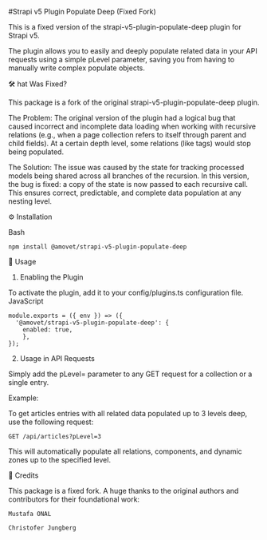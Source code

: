 #Strapi v5 Plugin Populate Deep (Fixed Fork)

This is a fixed version of the strapi-v5-plugin-populate-deep plugin for Strapi v5.

The plugin allows you to easily and deeply populate related data in your API requests using a simple pLevel parameter, saving you from having to manually write complex populate objects.

🛠️ hat Was Fixed?

This package is a fork of the original strapi-v5-plugin-populate-deep plugin.

The Problem:
The original version of the plugin had a logical bug that caused incorrect and incomplete data loading when working with recursive relations (e.g., when a page collection refers to itself through parent and child fields). At a certain depth level, some relations (like tags) would stop being populated.

The Solution:
The issue was caused by the state for tracking processed models being shared across all branches of the recursion. In this version, the bug is fixed: a copy of the state is now passed to each recursive call. This ensures correct, predictable, and complete data population at any nesting level.

⚙️ Installation

Bash


    npm install @amovet/strapi-v5-plugin-populate-deep



🚀 Usage

1. Enabling the Plugin

To activate the plugin, add it to your config/plugins.ts configuration file.
JavaScript



    module.exports = ({ env }) => ({  
      '@amovet/strapi-v5-plugin-populate-deep': {
        enabled: true,
        },
    });
    


2. Usage in API Requests

Simply add the pLevel=<depth> parameter to any GET request for a collection or a single entry.

Example:

To get articles entries with all related data populated up to 3 levels deep, use the following request:

    GET /api/articles?pLevel=3


This will automatically populate all relations, components, and dynamic zones up to the specified level.

🙏 Credits

This package is a fixed fork. A huge thanks to the original authors and contributors for their foundational work:

    Mustafa ONAL

    Christofer Jungberg

